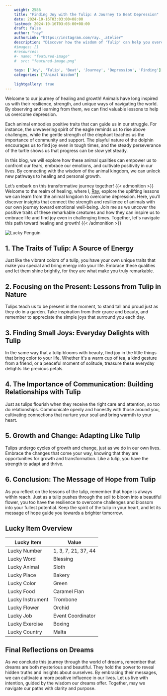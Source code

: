 ```yaml
---
    weight: 2586
    title: "Finding Joy with the Tulip: A Journey to Beat Depression"  # Assuming 'title' column exists
    date: 2024-10-16T03:03:00+08:00
    lastmod: 2024-10-16T03:03:00+08:00
    draft: false
    author: "ray"
    authorLink: "https://instagram.com/ray._.atelier"
    description: "Discover how the wisdom of 'Tulip' can help you overcome depression and find joy in your life journey."
    #images: []
    #resources:
    #- name: "featured-image"
    #  src: "featured-image.png"
    
    tags: ['Joy', 'Tulip', 'Beat', 'Journey', 'Depression', 'Finding']
    categories: ["Animal Wisdom"]
    
    lightgallery: true
---
```

    
Welcome to our journey of healing and growth! Animals have long inspired us with their resilience, strength, and unique ways of navigating the world. By observing and learning from them, we can find valuable lessons to help us overcome depression.

Each animal embodies positive traits that can guide us in our struggle. For instance, the unwavering spirit of the eagle reminds us to rise above challenges, while the gentle strength of the elephant teaches us the importance of community and support. The playful nature of the dolphin encourages us to find joy even in tough times, and the steady perseverance of the turtle shows us that progress can be slow yet steady.

In this blog, we will explore how these animal qualities can empower us to confront our fears, embrace our emotions, and cultivate positivity in our lives. By connecting with the wisdom of the animal kingdom, we can unlock new pathways to healing and personal growth.

Let’s embark on this transformative journey together!
{{< admonition >}}
Welcome to the realm of healing, where I, [Ray](https://instagram.com/ray._.atelier), explore the uplifting lessons we can learn from the animal kingdom to overcome depression. Here, you’ll discover insights that connect the strength and resilience of animals with our own journey toward emotional well-being. Join me as we uncover the positive traits of these remarkable creatures and how they can inspire us to embrace life and find joy even in challenging times. Together, let's navigate this path toward healing and growth!
{{< /admonition >}}

![Lucky Penguin](https://cdn.pixabay.com/photo/2024/09/07/02/34/penguins-9028827_1280.jpg "Lucky Penguin")

## 1. The Traits of Tulip: A Source of Energy
Just like the vibrant colors of a tulip, you have your own unique traits that make you special and bring energy into your life. Embrace these qualities and let them shine brightly, for they are what make you truly remarkable.

## 2. Focusing on the Present: Lessons from Tulip in Nature
Tulips teach us to be present in the moment, to stand tall and proud just as they do in a garden. Take inspiration from their grace and beauty, and remember to appreciate the simple joys that surround you each day.

## 3. Finding Small Joys: Everyday Delights with Tulip
In the same way that a tulip blooms with beauty, find joy in the little things that bring color to your life. Whether it's a warm cup of tea, a kind gesture from a friend, or a peaceful moment of solitude, treasure these everyday delights like precious petals.

## 4. The Importance of Communication: Building Relationships with Tulip
Just as tulips flourish when they receive the right care and attention, so too do relationships. Communicate openly and honestly with those around you, cultivating connections that nurture your soul and bring warmth to your heart.

## 5. Growth and Change: Adapting Like Tulip
Tulips undergo cycles of growth and change, just as we do in our own lives. Embrace the changes that come your way, knowing that they are opportunities for growth and transformation. Like a tulip, you have the strength to adapt and thrive.

## 6. Conclusion: The Message of Hope from Tulip
As you reflect on the lessons of the tulip, remember that hope is always within reach. Just as a tulip pushes through the soil to bloom into a beautiful flower, you too have the resilience to overcome challenges and blossom into your fullest potential. Keep the spirit of the tulip in your heart, and let its message of hope guide you towards a brighter tomorrow.


## Lucky Item Overview
| Lucky Item          | Value              |
|---------------|--------------------|
| Lucky Number        | 1, 3, 7, 21, 37, 44  |
| Lucky Word          | Blessing |
| Lucky Animal        | Sloth |
| Lucky Place         | Bakery     |
| Lucky Color         | Green     |
| Lucky Food          | Caramel Flan      |
| Lucky Instrument    | Trombone |
| Lucky Flower        | Orchid    |
| Lucky Job           | Event Coordinator       |
| Lucky Exercise      | Boxing  |
| Lucky Country       | Malta    |


##  Final Reflections on Dreams

As we conclude this journey through the world of dreams, remember that dreams are both mysterious and beautiful. They hold the power to reveal hidden truths and insights about ourselves. By embracing their messages, we can cultivate a more positive influence in our lives. Let us live with intention, guided by the wisdom our dreams offer. Together, may we navigate our paths with clarity and purpose.
